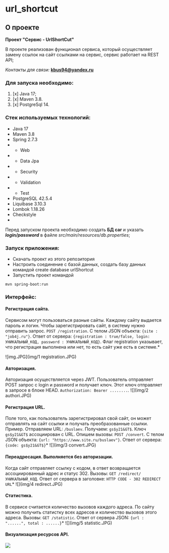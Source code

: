 # url_shortcut

## О проекте

**Проект "Сервис - UrlShortCut"**

В проекте реализован функционал сервиса, 
который осуществляет замену ссылок на сайт ссылками на сервис, сервис работает на REST API;

_Контакты для связи:_
__**kbus94@yandex.ru**__

### Для запуска необходимо:
1. [x] Java 17;
2. [x] Maven 3.8.
3. [x] PostgreSql 14.

### Стек используемых технологий:
* Java 17
* Maven 3.8
* Spring 2.7.3
* * Web
* * Data Jpa
* * Security
* * Validation
* * Test
* PostgreSQL 42.5.4
* Liquibase 3.10.3
* Lombok 1.18.26
* Checkstyle
* 

Перед запуском проекта необходимо создать **БД car** и указать
**_login/password_** в файле _src/main/resources/db.properties_;

### Запуск приложения:

+ Cкачать проект из этого репозитория
+ Настроить соединение с базой данных, создать базу данных командой create database urlShortcut
+ Запустить проект командой
```
mvn spring-boot:run
```
### Интерфейс:

#### Регистрация сайта.
Сервисом могут пользоваться разные сайты. Каждому сайту выдается пароль и логин.
Чтобы зарегистрировать сайт, в систему нужно отправить запрос.
```POST /registration```.
C телом JSON объекта: ```{site : "job4j.ru"}```.
Ответ от сервера: ```{registration : true/false, login: УНИКАЛЬНЫЙ_КОД, password : УНИКАЛЬНЫЙ_КОД}```.
Флаг registration указывает, что регистрация выполнена или нет, то есть сайт уже есть в системе.*

![img.JPG](img/1 registration.JPG)

#### Авторизация.

Авторизация осуществляется через JWT. Пользователь отправляет POST запрос с login и password и получает ключ.
Этот ключ отправляет в запросе в блоке HEAD.
```Authorization: Bearer ........```.
![](img/2 authori.JPG)


#### Регистрация URL.
Поле того, как пользователь зарегистрировал свой сайт, он может отправлять на сайт ссылки и получать преобразованные ссылки.
Пример.
Отправляем URL: ```/buslaev```.
Получаем: ```gs$y21&GT$```. Ключ ```gs$y21&GT$``` ассоциирован с URL.
Опишем вызовы: ```POST /convert```.
C телом JSON объекта: ```{url: "https://www.site.ru/buslaev"}```.
Ответ от сервера: ```{code: gs$y21&GT$}```*
![](img/3 convert.JPG)

#### Переадресация. Выполняется без авторизации.
Когда сайт отправляет ссылку с кодом, в ответ возвращается ассоциированный адрес и статус 302.
Вызовы: ```GET /redirect/УНИКАЛЬНЫЙ_КОД```.
Ответ от сервера в заголовке: ```HTTP CODE - 302 REDIRECT URL```*
![](img/4 redirect.JPG)

#### Статистика.
В сервисе считается количество вызовов каждого адреса.
По сайту можно получить статистку всех адресов и количество вызовов этого адреса.
Вызовы: ```GET /statistic```.
Ответ от сервера JSON: ```{url : "......", total : ......}```*
![](img/5 statistic.JPG)

#### Визуализация ресурсов API.
![](img/swagger.JPG)


